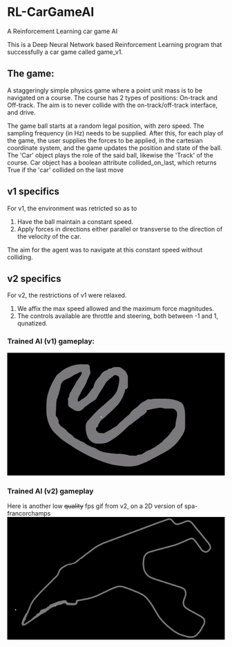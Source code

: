 # RL-CarGameAI
A Reinforcement Learning car game AI

This is a Deep Neural Network based Reinforcement Learning program that successfully a car game called game_v1.

## The game: 
A staggeringly simple physics game where a point unit mass is to be navigated on a course.
The course has 2 types of positions: On-track and Off-track. The aim is to never collide with the on-track/off-track interface,
and drive.

The game ball starts at a random legal position, with zero speed. The sampling frequency (in Hz) needs to be supplied.
After this, for each play of the game, the user supplies the forces to be applied, in the cartesian coordinate system, 
and the game updates the position and state of the ball.
The 'Car' object plays the role of the said ball, likewise the 'Track' of the course.
Car object has a boolean attribute collided_on_last, which returns True if the 'car' collided on the last move

## v1 specifics
For v1, the environment was retricted so as to
1. Have the ball maintain a constant speed.
2. Apply forces in directions either parallel or transverse to the direction of the velocity of the car.

The aim for the agent was to navigate at this constant speed without colliding.

## v2 specifics
For v2, the restrictions of v1 were relaxed.
1. We affix the max speed allowed and the maximum force magnitudes. 
1. The controls available are throttle and steering, both between -1 and 1, qunatized.


### Trained AI (v1) gameplay:
![](play.gif)

### Trained AI (v2) gameplay
Here is another low ~~quality~~ fps gif from v2, on a 2D version of spa-francorchamps
![](gif.gif)
